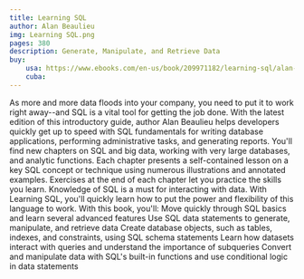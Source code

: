 ```yaml
---
title: Learning SQL
author: Alan Beaulieu
img: Learning SQL.png
pages: 380
description: Generate, Manipulate, and Retrieve Data
buy:
    usa: https://www.ebooks.com/en-us/book/209971182/learning-sql/alan-beaulieu/
    cuba: 
---
```


As more and more data floods into your company, you need to put it to work right away--and SQL is a vital tool for getting the job done. With the latest edition of this introductory guide, author Alan Beaulieu helps developers quickly get up to speed with SQL fundamentals for writing database applications, performing administrative tasks, and generating reports. You'll find new chapters on SQL and big data, working with very large databases, and analytic functions.
Each chapter presents a self-contained lesson on a key SQL concept or technique using numerous illustrations and annotated examples. Exercises at the end of each chapter let you practice the skills you learn. Knowledge of SQL is a must for interacting with data. With Learning SQL, you'll quickly learn how to put the power and flexibility of this language to work.
With this book, you'll:
Move quickly through SQL basics and learn several advanced features
Use SQL data statements to generate, manipulate, and retrieve data
Create database objects, such as tables, indexes, and constraints, using SQL schema statements
Learn how datasets interact with queries and understand the importance of subqueries
Convert and manipulate data with SQL's built-in functions and use conditional logic in data statements